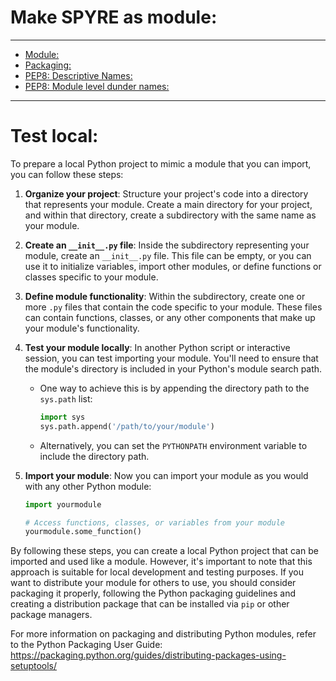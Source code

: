 # Make SPYRE as module:

----

- [Module:](https://docs.python.org/3/tutorial/modules.html)
- [Packaging:](https://packaging.python.org/en/latest/guides/distributing-packages-using-setuptools/)
- [PEP8: Descriptive Names:](https://peps.python.org/pep-0008/#descriptive-naming-styles)
- [PEP8: Module level dunder names:](https://peps.python.org/pep-0008/#module-level-dunder-names)

----

# Test local:

To prepare a local Python project to mimic a module that you can import, you can follow these steps:

1. **Organize your project**: Structure your project's code into a directory that represents your module. Create a main directory for your project, and within that directory, create a subdirectory with the same name as your module.

2. **Create an `__init__.py` file**: Inside the subdirectory representing your module, create an `__init__.py` file. This file can be empty, or you can use it to initialize variables, import other modules, or define functions or classes specific to your module.

3. **Define module functionality**: Within the subdirectory, create one or more `.py` files that contain the code specific to your module. These files can contain functions, classes, or any other components that make up your module's functionality.

4. **Test your module locally**: In another Python script or interactive session, you can test importing your module. You'll need to ensure that the module's directory is included in your Python's module search path.

   - One way to achieve this is by appending the directory path to the `sys.path` list:
     ```python
     import sys
     sys.path.append('/path/to/your/module')
     ```
   - Alternatively, you can set the `PYTHONPATH` environment variable to include the directory path.

5. **Import your module**: Now you can import your module as you would with any other Python module:
   ```python
   import yourmodule

   # Access functions, classes, or variables from your module
   yourmodule.some_function()
   ```

By following these steps, you can create a local Python project that can be imported and used like a module. However, it's important to note that this approach is suitable for local development and testing purposes. If you want to distribute your module for others to use, you should consider packaging it properly, following the Python packaging guidelines and creating a distribution package that can be installed via `pip` or other package managers.

For more information on packaging and distributing Python modules, refer to the Python Packaging User Guide: https://packaging.python.org/guides/distributing-packages-using-setuptools/